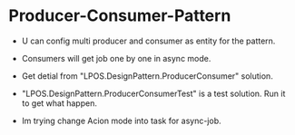 # Producer-Consumer-Pattern

- U can config multi producer and consumer as entity for the pattern.
- Consumers will get job one by one in async mode.
- Get detial from "LPOS.DesignPattern.ProducerConsumer" solution.
- "LPOS.DesignPattern.ProducerConsumerTest" is a test solution. Run it to get what happen.

- Im trying change Acion mode into task for async-job.
